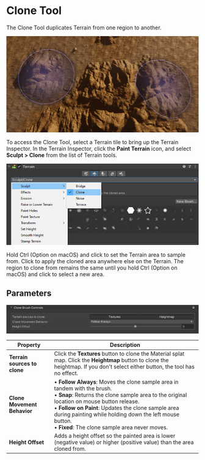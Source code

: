 # Clone Tool

The Clone Tool duplicates Terrain from one region to another. 

![](images/2-12-Clone-03.png)

To access the Clone Tool, select a Terrain tile to bring up the Terrain Inspector. In the Terrain Inspector, click the **Paint Terrain** icon, and select **Sculpt > Clone** from the list of Terrain tools.

![](images/2-12-Clone-01.png)

Hold Ctrl (Option on macOS) and click to set the Terrain area to sample from. Click to apply the cloned area anywhere else on the Terrain. The region to clone from remains the same until you hold Ctrl (Option on macOS) and click to select a new area.

## Parameters

![](images/2-12-Clone-02.png)

| **Property**                 | **Description**                                              |
| ---------------------------- | ------------------------------------------------------------ |
| **Terrain sources to clone** | Click the **Textures** button to clone the Material splat map. Click the **Heightmap** button to clone the heightmap. If you don't select either button, the tool has no effect. |
| **Clone Movement Behavior**  | &#8226; **Follow Always**: Moves the clone sample area in tandem with the brush.<br />&#8226; **Snap**: Returns the clone sample area to the original location on mouse button release.<br />&#8226; **Follow on Paint**: Updates the clone sample area during painting while holding down the left mouse button.<br />&#8226; **Fixed**: The clone sample area never moves. |
| **Height Offset**            | Adds a height offset so the painted area is lower (negative value) or higher (positive value) than the area cloned from. |
